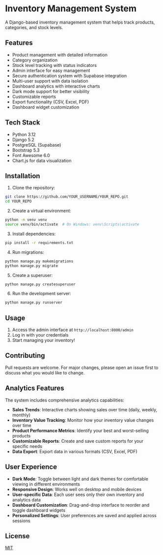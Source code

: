 # Inventory Management System

A Django-based inventory management system that helps track products, categories, and stock levels.

## Features

- Product management with detailed information
- Category organization
- Stock level tracking with status indicators
- Admin interface for easy management
- Secure authentication system with Supabase integration
- Multi-user support with data isolation
- Dashboard analytics with interactive charts
- Dark mode support for better visibility
- Customizable reports
- Export functionality (CSV, Excel, PDF)
- Dashboard widget customization

## Tech Stack

- Python 3.12
- Django 5.2
- PostgreSQL (Supabase)
- Bootstrap 5.3
- Font Awesome 6.0
- Chart.js for data visualization

## Installation

1. Clone the repository:
```bash
git clone https://github.com/YOUR_USERNAME/YOUR_REPO.git
cd YOUR_REPO
```

2. Create a virtual environment:
```bash
python -m venv venv
source venv/bin/activate  # On Windows: venv\Scripts\activate
```

3. Install dependencies:
```bash
pip install -r requirements.txt
```

4. Run migrations:
```bash
python manage.py makemigrations
python manage.py migrate
```

5. Create a superuser:
```bash
python manage.py createsuperuser
```

6. Run the development server:
```bash
python manage.py runserver
```

## Usage

1. Access the admin interface at `http://localhost:8000/admin`
2. Log in with your credentials
3. Start managing your inventory!

## Contributing

Pull requests are welcome. For major changes, please open an issue first to discuss what you would like to change.

## Analytics Features

The system includes comprehensive analytics capabilities:

- **Sales Trends**: Interactive charts showing sales over time (daily, weekly, monthly)
- **Inventory Value Tracking**: Monitor how your inventory value changes over time
- **Product Performance Metrics**: Identify your best and worst-selling products
- **Customizable Reports**: Create and save custom reports for your specific needs
- **Data Export**: Export data in various formats (CSV, Excel, PDF)

## User Experience

- **Dark Mode**: Toggle between light and dark themes for comfortable viewing in different environments
- **Responsive Design**: Works well on desktop and mobile devices
- **User-specific Data**: Each user sees only their own inventory and analytics data
- **Dashboard Customization**: Drag-and-drop interface to reorder and toggle dashboard widgets
- **Personalized Settings**: User preferences are saved and applied across sessions

## License

[MIT](https://choosealicense.com/licenses/mit/)
